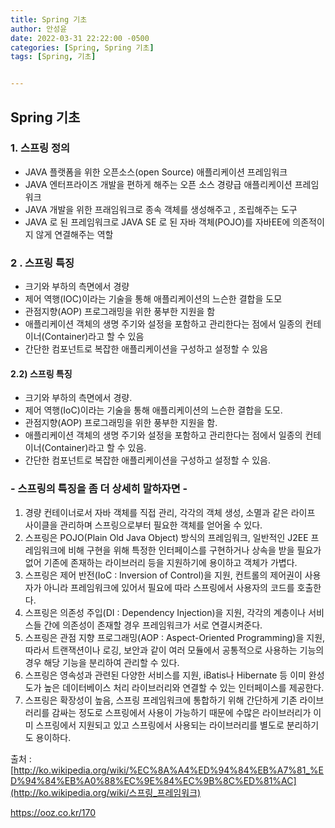```yaml
---
title: Spring 기초
author: 안성윤
date: 2022-03-31 22:22:00 -0500
categories: [Spring, Spring 기초]
tags: [Spring, 기초]


---
```




## Spring  기초

### 1. 스프링 정의

- JAVA 플랫폼을 위한 오픈소스(open Source) 애플리케이션 프레임워크
- JAVA 엔터프라이즈 개발을 편하게 해주는 오픈 소스 경량급 애플리케이션 프레임워크
- JAVA 개발을 위한 프래임워크로 종속 객체를 생성해주고 , 조립해주는 도구
- JAVA 로 된 프레임워크로 JAVA SE 로 된 자바 객체(POJO)를 자바EE에 의존적이지 않게 연결해주는 역할

### 2 . 스프링 특징

- 크기와 부하의 측면에서 경량
- 제어 역행(IOC)이라는 기술을 통해 애플리케이션의 느슨한 결합을 도모
- 관점지향(AOP) 프로그래밍을 위한 풍부한 지원을 함
- 애플리케이션 객체의 생명 주기와 설정을 포함하고 관리한다는 점에서 일종의 컨테이너(Container)라고 할 수 있음
- 간단한 컴포넌트로 복잡한 애플리케이션을 구성하고 설정할 수 있음

####  **2.2) 스프링 특징**

- 크기와 부하의 측면에서 경량.
- 제어 역행(IoC)이라는 기술을 통해 애플리케이션의 느슨한 결합을 도모.
-  관점지향(AOP) 프로그래밍을 위한 풍부한 지원을 함.
-  애플리케이션 객체의 생명 주기와 설정을 포함하고 관리한다는 점에서 일종의 컨테이너(Container)라고 할 수 있음.
-  간단한 컴포넌트로 복잡한 애플리케이션을 구성하고 설정할 수 있음.

### \- 스프링의 특징을 좀 더 상세히 말하자면 -

1) 경량 컨테이너로서 자바 객체를 직접 관리, 각각의 객체 생성, 소멸과 같은 라이프 사이클을 관리하며 스프링으로부터 필요한 객체를 얻어올 수 있다.
2) 스프링은 POJO(Plain Old Java Object) 방식의 프레임워크, 일반적인 J2EE 프레임워크에 비해 구현을 위해 특정한 인터페이스를 구현하거나 상속을 받을 필요가 없어 기존에 존재하는 라이브러리 등을 지원하기에 용이하고 객체가 가볍다.
3) 스프링은 제어 반전(IoC : Inversion of Control)을 지원, 컨트롤의 제어권이 사용자가 아니라 프레임워크에 있어서 필요에 따라 스프링에서 사용자의 코드를 호출한다.
4) 스프링은 의존성 주입(DI : Dependency Injection)을 지원,  각각의 계층이나 서비스들 간에 의존성이 존재할 경우 프레임워크가 서로 연결시켜준다.
5) 스프링은 관점 지향 프로그래밍(AOP : Aspect-Oriented Programming)을 지원,  따라서 트랜잭션이나 로깅, 보안과 같이 여러 모듈에서 공통적으로 사용하는 기능의 경우 해당 기능을 분리하여 관리할 수 있다.
6) 스프링은 영속성과 관련된 다양한 서비스를 지원,  iBatis나 Hibernate 등 이미 완성도가 높은 데이터베이스 처리 라이브러리와 연결할 수 있는 인터페이스를 제공한다.
7) 스프링은 확장성이 높음, 스프링 프레임워크에 통합하기 위해 간단하게 기존 라이브러리를 감싸는 정도로 스프링에서 사용이 가능하기 때문에 수많은 라이브러리가 이미 스프링에서 지원되고 있고 스프링에서 사용되는 라이브러리를 별도로 분리하기도 용이하다.

 

출처 : [http://ko.wikipedia.org/wiki/%EC%8A%A4%ED%94%84%EB%A7%81_%ED%94%84%EB%A0%88%EC%9E%84%EC%9B%8C%ED%81%AC](http://ko.wikipedia.org/wiki/스프링_프레임워크)

https://ooz.co.kr/170